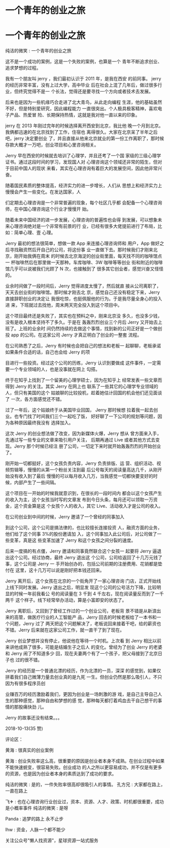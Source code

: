 # 一个青年的创业之旅

# 一个青年的创业之旅

纯洁的微笑 : 一个青年的创业之旅

这不是一个成功的案例，这是一个失败的案例，也算是一个 青年不断追求创业、追求梦想的过程。

我有一个朋友叫 jerry ，我们最初认识于 2011 年，是我在西安 的前同事。 jerry 的经历非常丰富，没有上过大学，高中毕业 后在社会上混了几年后，做过很多行业，但终究觉得不是一 个长法，觉得还是要寻找一个方向或者技术去发展。

后来也是因为一些机缘巧合走进了北大青鸟，从此走向编程 生涯，他的基础虽然不好，但是特别爱研究，因此编程能力 一直很突出。个人极具极客精神，喜欢电子产品、热爱冒 险、长期保持热情，这就是我对他一直以来的印象。

jerry 在 2013 年刚过完年的时候选择离开西安到北京，我比他 晚一个月到北京。我俩都迅速的在北京找到了工作，住宿也 离得很久。大家在北京呆了半年之后吧，jerry 决定要创业 了，并且直接从他来北京就业的第一份工作离职了，那时候 存款大概才一万吧，创业项目和心里咨询相关。

Jerry 早在西安的时候就去培训了心理学，并且还考了一个国 家级的三级心理学证书。通过这段时间的学习，发现国人对 心理咨询这个领域还非常的陌生，但对于目前中国人的现状 来看，其实在心理咨询有着巨大的发展空间，因此他非常兴 奋。

随着国民素质的整体提高，经济实力的进一步增长，人们从 思想上和经济实力上慢慢会产生一些变化。在发达国家，人

们定期去心理咨询是一个非常普遍的现象，每个社区几乎都 会配备一个心理咨询师，在中国心理咨询这个行业才慢慢开 始。

随着未来中国经济的进一步发展，心理咨询的普遍性也会得 到发展，可以想象未来心理咨询绝对是一个非常有前景的行 业，已经有很多大佬提前进行了布局，比如：简单心理、壹 心理。

Jerry 最初的想法很简单，想做一款 App 来连接心理咨询师和 用户，App 做好之后寻找融资然后开自己的公司，将这份事 业一直做下去。那时候我们才刚来北京，刚开始我俩在周末 的时候去北京海淀的创业街里面，每天找不同的咖啡馆点一 杯咖啡然后在那里做一天那种。车库咖啡、3W 咖啡等等创业 街和附近的咖啡馆几乎可以说被我们光顾了 N 次，也接触到了 很多其它创业者，感觉兴奋又怪怪的。

业余时间做了一段时间后，Jerry 觉得进度太慢了，然后就直 接从公司离职了，天天去创业街的咖啡馆。那时候才刚去北 京，感觉自己还没有稳定下来，Jerry 直接辞职创业的决定让 我很吃惊，也挺佩服他的行为。于是我尽量全身心的投入进 来，下班就过去找他，周末两天完全投入到这个项目中。

这个项目最终还是失败了，其实也在预料之中，刚来北京没 多久，也没多少钱，没有是收入根本坚持不了多久。于是在 轰轰烈烈创业三个月后 Jerry 又开始去上班了。上班的业余时 间仍然持续的去做这个事情，找到新的公司正好是一个做创 投 app 的公司。在这家公司 Jerry 才真正明白了创业的一整套 流程。

在公司熟悉了之后，Jerry 有时候也会把自己的想法和老板一 起聊聊，老板承诺如果条件合适的话，自己也会给 Jerry 的项

目进行一些投资。经过这个公司的历练，Jerry 认识到要做成 这件事件，一定需要一个专业领域的人，也是没事就在网上 勾搭。

终于在知乎上找到了一个留美的心理学硕士，因为在知乎上 经常发表一些文章而得到 Jerry 的关注。其实 Jerry 在网上也 联系了一些其它的心理学专业领域的人，但只有美国的这个 姑娘聊的比较投机，趁着她估计回国的机会他们还见面谈了 一次，各方面感觉还不错。

过了一年后，这个姑娘终于从美国毕业回国， Jerry 那时候想 拉着我一起去创业。也专门找了时间我们三个一起吃了饭， 好好聊了一下公司的规划等问题，因为各种原因最终我没有 选择加入。

这次 Jerry 的创业想法做了改变，因为新媒体火爆，Jerry 想从 曾方面来入手，先通过写一些专业的文章来吸引用户关注， 后期再通过 Live 或者其他方式去变现。Jerry 那个时候已经注 册了公司，一切定下来时就开始轰轰烈烈的开始创业了。

刚开始一切都挺好，这个女孩负责内容，Jerry 负责排版、运 营、组织活动、视频剪辑等，慢慢的从第一个粉丝关注到最 后公号每天的阅读量高达几千，从刚开始没有收入到了最后 慢慢的可以每月收入几万，当我感觉一切都快要变好的时 候，内部产生了一些间隔。

这个项目在一开始的时候我就意识到，在很长的一段时间内 都会以这个女孩产生的收入为主，这个女孩当时写的文章发 布到今日头条，每月还可以领取一万资金，这个资金算是这 个女孩个人的收入，其它 Live、活动收入才是公司的收入。

在公司创业到中间的时候，Jerry 邀请了一个曾经的同事加入

到这个公司，这个公司是搞法律的，也比较擅长连接投资 人，融资方面的业务，他们给了这个同事 3%的股份邀请加 入，这个同事加入此公司后，对公司做了一些变革，真是这 些变革加速了 Jerry 和这个女孩之间分裂的速度。

后来一度搞的有点僵，Jerry 邀请和同事竟然联合这个女孩一 起要将 Jerry 逼退出这个公司。经过协商，最终 Jerry 退出这 个公司，公司给返回了十几万元钱了事，这个公司是 Jerry 一 手开始创办的，包括公司前期的注册费用、花销都是垫付在 这里，这十几万可以说是刚好把本钱还回来。

Jerry 离开后，这个女孩在北京的一个街角开了一家心理咨询 门店，正式开始线上线下同时发展。Jerry 退出之后，明显发 现这个公司的公号活力下降，比较明显的时候一年前我看公 号的阅读量在 3 千到 4 千左右，现在阅读量反而到了一千两千 这个样子。线下经常举办活动，算是小富即安的状态了。

Jerry 离职后，又回到了曾经工作过的一个创业公司，老板背 景不错是从新浪出来的高管，做医疗行业的人工智能产 品，Jerry 回去的时候老板给了一本书和一个问题，Jerry 过了 两天把这个问题解决了，老板说回来接着干吧，给的薪资也 不错。Jerry 后来就在这家公司工作，就一直干了到了现在。

Jerry 创业梦想并没有停止，他说他在等待一个时机。上次看 到 Jerry 相比以前来讲他成熟了很多，可能是结婚生子之后人 的变化。曾经为了创业 Jerry 的老婆和 Jerry 闹了不知道多少 回，现在夫妻两个有了一个孩子，把父母接到了北京日子也 过的很不错。

Jerry 的经历是一个普通北漂的经历，作为北漂的一员，深深 的感觉到，如果仅拼着我们自己微薄力量去创业真的是九死 一生。但创业仍然是那么吸引人，不只因为有很多程序员创

业赚百万的经历激励着我们，更因为创业是一场刺激的游 戏，是自己主导自己人生的那种感觉，那种自由和梦想的感 觉，那种每天都打着鸡血去干自己想干的事情的那股痛快劲 儿。

Jerry 的故事还没有结束。。。

2018-10-13(35 赞)

评论区：

黄海 : 很真实的创业案例

黄海 : 创业失败率这么高，很重要的原因是创业者本身不成熟。在创业过程中如果不能快速蜕变，很容易失败。创业成功 的人之所以更容易成功，并不仅是有更多的资源，也是因为创业者本身的素质达到了成功的要求。

纯洁的微笑 : 是的，一件失败率很高却很吸引人的事情。 孔方兄 : 大家都在路上，一直在路上

飞✈ : 也在心理咨询行业创业过，资本、资源、人才、政策、时机都很重要，成功是小概率事件 纯洁的微笑 : 是呀

Panda : 追梦的路上 永不止步

lhw : 资金，人脉一个都不能少

关注公众号"懒人找资源"，星球资源一站式服务